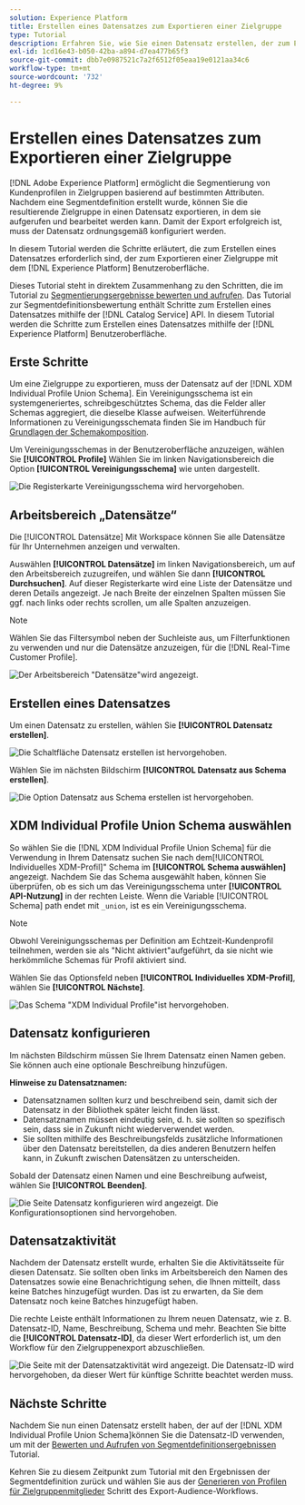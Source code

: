 ```yaml
---
solution: Experience Platform
title: Erstellen eines Datensatzes zum Exportieren einer Zielgruppe
type: Tutorial
description: Erfahren Sie, wie Sie einen Datensatz erstellen, der zum Exportieren einer Zielgruppe mithilfe der Experience Platform-Benutzeroberfläche verwendet werden kann.
exl-id: 1cd16e43-b050-42ba-a894-d7ea477b65f3
source-git-commit: dbb7e0987521c7a2f6512f05eaa19e0121aa34c6
workflow-type: tm+mt
source-wordcount: '732'
ht-degree: 9%

---
```


# Erstellen eines Datensatzes zum Exportieren einer Zielgruppe

[!DNL Adobe Experience Platform] ermöglicht die Segmentierung von Kundenprofilen in Zielgruppen basierend auf bestimmten Attributen. Nachdem eine Segmentdefinition erstellt wurde, können Sie die resultierende Zielgruppe in einen Datensatz exportieren, in dem sie aufgerufen und bearbeitet werden kann. Damit der Export erfolgreich ist, muss der Datensatz ordnungsgemäß konfiguriert werden.

In diesem Tutorial werden die Schritte erläutert, die zum Erstellen eines Datensatzes erforderlich sind, der zum Exportieren einer Zielgruppe mit dem [!DNL Experience Platform] Benutzeroberfläche.

Dieses Tutorial steht in direktem Zusammenhang zu den Schritten, die im Tutorial zu [Segmentierungsergebnisse bewerten und aufrufen](./evaluate-a-segment.md). Das Tutorial zur Segmentdefinitionsbewertung enthält Schritte zum Erstellen eines Datensatzes mithilfe der [!DNL Catalog Service] API. In diesem Tutorial werden die Schritte zum Erstellen eines Datensatzes mithilfe der [!DNL Experience Platform] Benutzeroberfläche.

## Erste Schritte

Um eine Zielgruppe zu exportieren, muss der Datensatz auf der [!DNL XDM Individual Profile Union Schema]. Ein Vereinigungsschema ist ein systemgeneriertes, schreibgeschütztes Schema, das die Felder aller Schemas aggregiert, die dieselbe Klasse aufweisen. Weiterführende Informationen zu Vereinigungsschemata finden Sie im Handbuch für [Grundlagen der Schemakomposition](../../xdm/schema/composition.md#union).

Um Vereinigungsschemas in der Benutzeroberfläche anzuzeigen, wählen Sie **[!UICONTROL Profile]** Wählen Sie im linken Navigationsbereich die Option **[!UICONTROL Vereinigungsschema]** wie unten dargestellt.

![Die Registerkarte Vereinigungsschema wird hervorgehoben.](../images/tutorials/segment-export-dataset/union.png)

## Arbeitsbereich „Datensätze“

Die [!UICONTROL Datensätze] Mit Workspace können Sie alle Datensätze für Ihr Unternehmen anzeigen und verwalten.

Auswählen **[!UICONTROL Datensätze]** im linken Navigationsbereich, um auf den Arbeitsbereich zuzugreifen, und wählen Sie dann **[!UICONTROL Durchsuchen]**. Auf dieser Registerkarte wird eine Liste der Datensätze und deren Details angezeigt. Je nach Breite der einzelnen Spalten müssen Sie ggf. nach links oder rechts scrollen, um alle Spalten anzuzeigen.

>[!NOTE]
>
>Wählen Sie das Filtersymbol neben der Suchleiste aus, um Filterfunktionen zu verwenden und nur die Datensätze anzuzeigen, für die [!DNL Real-Time Customer Profile].

![Der Arbeitsbereich &quot;Datensätze&quot;wird angezeigt.](../images/tutorials/segment-export-dataset/browse.png)

## Erstellen eines Datensatzes

Um einen Datensatz zu erstellen, wählen Sie **[!UICONTROL Datensatz erstellen]**.

![Die Schaltfläche Datensatz erstellen ist hervorgehoben.](../images/tutorials/segment-export-dataset/create-dataset.png)

Wählen Sie im nächsten Bildschirm **[!UICONTROL Datensatz aus Schema erstellen]**.

![Die Option Datensatz aus Schema erstellen ist hervorgehoben.](../images/tutorials/segment-export-dataset/create-from-schema.png)

## XDM Individual Profile Union Schema auswählen

So wählen Sie die [!DNL XDM Individual Profile Union Schema] für die Verwendung in Ihrem Datensatz suchen Sie nach dem[!UICONTROL Individuelles XDM-Profil]&quot; Schema im **[!UICONTROL Schema auswählen]** angezeigt. Nachdem Sie das Schema ausgewählt haben, können Sie überprüfen, ob es sich um das Vereinigungsschema unter **[!UICONTROL API-Nutzung]** in der rechten Leiste. Wenn die Variable [!UICONTROL Schema] path endet mit `_union`, ist es ein Vereinigungsschema.

>[!NOTE]
>
>Obwohl Vereinigungsschemas per Definition am Echtzeit-Kundenprofil teilnehmen, werden sie als &quot;Nicht aktiviert&quot;aufgeführt, da sie nicht wie herkömmliche Schemas für Profil aktiviert sind.

Wählen Sie das Optionsfeld neben **[!UICONTROL Individuelles XDM-Profil]**, wählen Sie **[!UICONTROL Nächste]**.

![Das Schema &quot;XDM Individual Profile&quot;ist hervorgehoben.](../images/tutorials/segment-export-dataset/select-schema.png)

## Datensatz konfigurieren

Im nächsten Bildschirm müssen Sie Ihrem Datensatz einen Namen geben. Sie können auch eine optionale Beschreibung hinzufügen.

**Hinweise zu Datensatznamen:**

* Datensatznamen sollten kurz und beschreibend sein, damit sich der Datensatz in der Bibliothek später leicht finden lässt.
* Datensatznamen müssen eindeutig sein, d. h. sie sollten so spezifisch sein, dass sie in Zukunft nicht wiederverwendet werden.
* Sie sollten mithilfe des Beschreibungsfelds zusätzliche Informationen über den Datensatz bereitstellen, da dies anderen Benutzern helfen kann, in Zukunft zwischen Datensätzen zu unterscheiden.

Sobald der Datensatz einen Namen und eine Beschreibung aufweist, wählen Sie **[!UICONTROL Beenden]**.

![Die Seite Datensatz konfigurieren wird angezeigt. Die Konfigurationsoptionen sind hervorgehoben.](../images/tutorials/segment-export-dataset/configure-dataset.png)

## Datensatzaktivität

Nachdem der Datensatz erstellt wurde, erhalten Sie die Aktivitätsseite für diesen Datensatz. Sie sollten oben links im Arbeitsbereich den Namen des Datensatzes sowie eine Benachrichtigung sehen, die Ihnen mitteilt, dass keine Batches hinzugefügt wurden. Das ist zu erwarten, da Sie dem Datensatz noch keine Batches hinzugefügt haben.

Die rechte Leiste enthält Informationen zu Ihrem neuen Datensatz, wie z. B. Datensatz-ID, Name, Beschreibung, Schema und mehr. Beachten Sie bitte die **[!UICONTROL Datensatz-ID]**, da dieser Wert erforderlich ist, um den Workflow für den Zielgruppenexport abzuschließen.

![Die Seite mit der Datensatzaktivität wird angezeigt. Die Datensatz-ID wird hervorgehoben, da dieser Wert für künftige Schritte beachtet werden muss.](../images/tutorials/segment-export-dataset/activity.png)

## Nächste Schritte

Nachdem Sie nun einen Datensatz erstellt haben, der auf der [!DNL XDM Individual Profile Union Schema]können Sie die Datensatz-ID verwenden, um mit der [Bewerten und Aufrufen von Segmentdefinitionsergebnissen](./evaluate-a-segment.md) Tutorial.

Kehren Sie zu diesem Zeitpunkt zum Tutorial mit den Ergebnissen der Segmentdefinition zurück und wählen Sie aus der [Generieren von Profilen für Zielgruppenmitglieder](./evaluate-a-segment.md#generate-profiles) Schritt des Export-Audience-Workflows.
